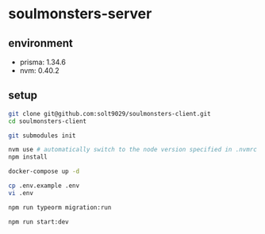 # soulmonsters-server

## environment

- prisma: 1.34.6
- nvm: 0.40.2

## setup

```sh
git clone git@github.com:solt9029/soulmonsters-client.git
cd soulmonsters-client

git submodules init

nvm use # automatically switch to the node version specified in .nvmrc
npm install

docker-compose up -d

cp .env.example .env
vi .env

npm run typeorm migration:run

npm run start:dev
```
